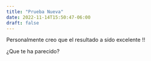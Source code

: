 ```yaml
---
title: "Prueba Nueva"
date: 2022-11-14T15:50:47-06:00
draft: false
---
```

Personalmente creo que el resultado a sido excelente !!

¿Que te ha parecido?

